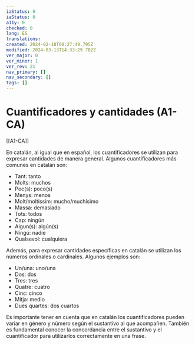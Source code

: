 ```yaml
---
iaStatus: 0
iaStatus: 0
a11y: 0
checked: 0
lang: ES
translations: 
created: 2024-02-18T00:27:49.795Z
modified: 2024-03-13T14:33:29.782Z
ver_major: 0
ver_minor: 1
ver_rev: 21
nav_primary: []
nav_secondary: []
tags: []
---
```

# Cuantificadores y cantidades (A1-CA)

[[A1-CA]]

En catalán, al igual que en español, los cuantificadores se utilizan para expresar cantidades de manera general. Algunos cuantificadores más comunes en catalán son:

- Tant: tanto
- Molts: muchos
- Poc(s): poco(s)
- Menys: menos
- Molt/moltissim: mucho/muchísimo
- Massa: demasiado
- Tots: todos
- Cap: ningún
- Algun(s): algún(s)
- Ningú: nadie
- Qualsevol: cualquiera

Además, para expresar cantidades específicas en catalán se utilizan los números ordinales o cardinales. Algunos ejemplos son:

- Un/una: uno/una
- Dos: dos
- Tres: tres
- Quatre: cuatro
- Cinc: cinco
- Mitja: medio
- Dues quartes: dos cuartos

Es importante tener en cuenta que en catalán los cuantificadores pueden variar en género y número según el sustantivo al que acompañen. También es fundamental conocer la concordancia entre el sustantivo y el cuantificador para utilizarlos correctamente en una frase.
